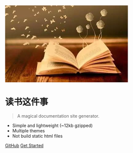 ![logo](_media/pic.jpg)

# 读书这件事

> A magical documentation site generator.

* Simple and lightweight (~12kb gzipped)
* Multiple themes
* Not build static html files

[GitHub](https://github.com/guofei9987/reading/)
[Get Started](#zh-cn)

